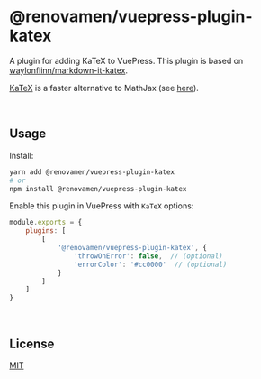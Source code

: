 # @renovamen/vuepress-plugin-katex

A plugin for adding KaTeX to VuePress. This plugin is based on [waylonflinn/markdown-it-katex](https://github.com/waylonflinn/markdown-it-katex).

[KaTeX](https://katex.org/) is a faster alternative to MathJax (see [here](https://www.intmath.com/cg5/katex-mathjax-comparison.php)).


&nbsp;

## Usage

Install:

```bash
yarn add @renovamen/vuepress-plugin-katex
# or
npm install @renovamen/vuepress-plugin-katex
```

Enable this plugin in VuePress with `KaTeX` options:

```js
module.exports = {
    plugins: [
        [
            '@renovamen/vuepress-plugin-katex', {
                'throwOnError': false,  // (optional)
                'errorColor': '#cc0000'  // (optional)
            }
        ]
    ]
}
```

&nbsp;

## License

[MIT](LICENSE)